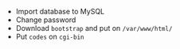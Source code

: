 * Import database to MySQL
* Change password
* Download `bootstrap` and put on `/var/www/html/`
* Put `codes` on `cgi-bin`
